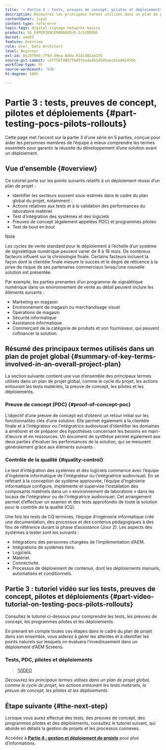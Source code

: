 ```yaml
---
title: '« Partie 3 : tests, preuves de concept, pilotes et déploiements »'
description: Découvrez les principaux termes utilisés dans un plan de projet global, comme le cycle du projet, les actions entourant les tests matériels, la preuve de concept, les pilotes et les déploiements.
contentOwner: jsyal
content-type: reference
topic-tags: digital-signage-networks-basics
products: SG_EXPERIENCEMANAGER/6.5/SCREENS
docset: aem65
feature: Overview
role: User, Data Architect
level: Beginner
exl-id: 0e29f095-7f9d-49ea-8dda-9141402a4159
source-git-commit: cdff56f0807f6d5fea4a4b1d545aecb1e80245bb
workflow-type: ht
source-wordcount: '536'
ht-degree: 100%

---
```


# Partie 3 : tests, preuves de concept, pilotes et déploiements {#part-testing-pocs-pilots-rollouts}

Cette page met l’accent sur la partie 3 d’une série en 5 parties, conçue pour aider les personnes membres de l’équipe à mieux comprendre les termes essentiels pour garantir la réussite du développement d’une solution avant un déploiement.

## Vue d’ensemble {#overview}

Ce tutoriel porte sur les points suivants relatifs à un déploiement réussi d’un plan de projet :

* Identifier les secteurs souvent sous-estimés dans le cadre du plan global du projet, notamment :
* Actions relatives aux tests et à la validation des performances du laboratoire matériel
* Test d’intégration des systèmes et des logiciels
* Preuves de concept (également appelées PDC) et programmes pilotes
* Test de bout en bout

>[!NOTE]
>
>Les cycles de vente standard pour le déploiement à l’échelle d’un système de signalétique numérique peuvent varier de 9 à 18 mois. De nombreux facteurs influent sur la chronologie finale. Certains facteurs incluent la façon dont la clientèle finale mesure le succès et le degré de réticence à la prise de risque de ses partenaires commerciaux lorsqu’une nouvelle solution est présentée.

Par exemple, les parties prenantes d’un programme de signalétique numérique dans un environnement de vente au détail peuvent inclure les éléments suivants :

* Marketing en magasin
* Environnement de magasin ou marchandisage visuel
* Opérations de magasin
* Sécurité informatique
* Assistance informatique
* Commerçant de la catégorie de produits et son fournisseur, qui peuvent cofinancer la solution.

## Résumé des principaux termes utilisés dans un plan de projet global {#summary-of-key-terms-involved-in-an-overall-project-plan}

La section suivante contient une vue d’ensemble des principaux termes utilisés dans un plan de projet global, comme le cycle du projet, les actions entourant les tests matériels, la preuve de concept, les pilotes et les déploiements.

### Preuve de concept (PDC) {#proof-of-concept-poc}

L’objectif d’une preuve de concept est d’obtenir un retour initial sur les fonctionnalités clés d’une solution. Elle permet également à la clientèle finale et à l’intégrateur ou l’intégratrice audiovisuel d’identifier les domaines à améliorer et de préparer des hypothèses concernant les besoins en main-d’œuvre et en ressources. Un document de synthèse permet également aux deux parties d’évaluer les performances de la solution, qui se mesurent généralement grâce aux éléments suivants :

### Contrôle de la qualité {#quality-control}

Le test d’intégration des systèmes et des logiciels commence avec l’équipe d’ingénierie informatique de l’intégrateur ou l’intégratrice audiovisuel. En se référant à la conception de système approuvée, l’équipe d’ingénierie informatique configure, implémente et supervise l’installation des composants matériels dans un « environnement de laboratoire » dans les locaux de l’intégrateur ou de l’intégratrice audiovisuel. Cet arrangement permet d’effectuer un examen et des tests approfondis de toute la solution pour le contrôle de la qualité (CQ).

Une fois les tests de CQ terminés, l’équipe d’ingénierie informatique crée une documentation, des processus et des contenus pédagogiques à des fins de référence durant la phase d’assistance (Jour 2). Les aspects des systèmes à tester sont les suivants :

* Intégrations des personnes chargées de l’implémentation d’AEM.
* Intégrations de systèmes tiers.
* Logiciels.
* Matériel.
* Connectivité.
* Processus de déploiement de contenus, dont les déploiements manuels, automatisés et conditionnels.

## Partie 3 : tutoriel vidéo sur les tests, preuves de concept, pilotes et déploiements {#part-video-tutorial-on-testing-pocs-pilots-rollouts}

Consultez le tutoriel ci-dessous pour comprendre les tests, les preuves de concept, les programmes pilotes et les déploiements.

En prenant en compte toutes ces étapes dans le cadre du plan de projet dans son ensemble, vous aiderez à gérer les attentes et à identifier les points naturels sur lesquels on évaluera l’investissement dans un déploiement d’AEM Screens.

### Tests, PDC, pilotes et déploiements

>[!VIDEO](https://video.tv.adobe.com/v/28405)

*Découvrez les principaux termes utilisés dans un plan de projet global, comme le cycle du projet, les actions entourant les tests matériels, la preuve de concept, les pilotes et les déploiements.*

## Étape suivante {#the-next-step}

Lorsque vous aurez effectué des tests, des preuves de concept, des programmes pilotes et des déploiements, consultez le tutoriel suivant, qui aborde en détails la gestion de projets et les processus connexes.

Accédez à **[Partie 4 : gestion et déploiement de projets](project-management-and-deployment.md)** pour plus d’informations.
